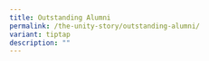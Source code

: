 ```yaml
---
title: Outstanding Alumni
permalink: /the-unity-story/outstanding-alumni/
variant: tiptap
description: ""
---
```

<p></p>